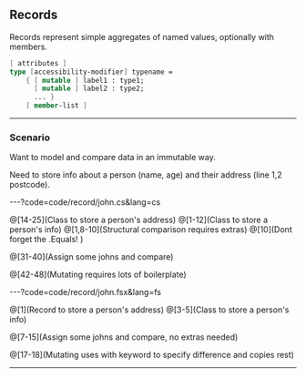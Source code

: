 ## Records

Records represent simple aggregates of named values, optionally with members.

``` fs
[ attributes ]
type [accessibility-modifier] typename =
    { [ mutable ] label1 : type1;
      [ mutable ] label2 : type2;
      ... }
    [ member-list ]
```

---

### Scenario

Want to model and compare data in an immutable way.

Need to store info about a person (name, age) and their address (line 1,2 postcode).


---?code=code/record/john.cs&lang=cs

@[14-25](Class to store a person's address)
@[1-12](Class to store a person's info)
@[1,8-10](Structural comparison requires extras)
@[10](Dont forget the .Equals! )

@[31-40](Assign some johns and compare)

@[42-48](Mutating requires lots of boilerplate)

---?code=code/record/john.fsx&lang=fs

@[1](Record to store a person's address)
@[3-5](Class to store a person's info)

@[7-15](Assign some johns and compare, no extras needed)

@[17-18](Mutating uses with keyword to specify difference and copies rest)

---
